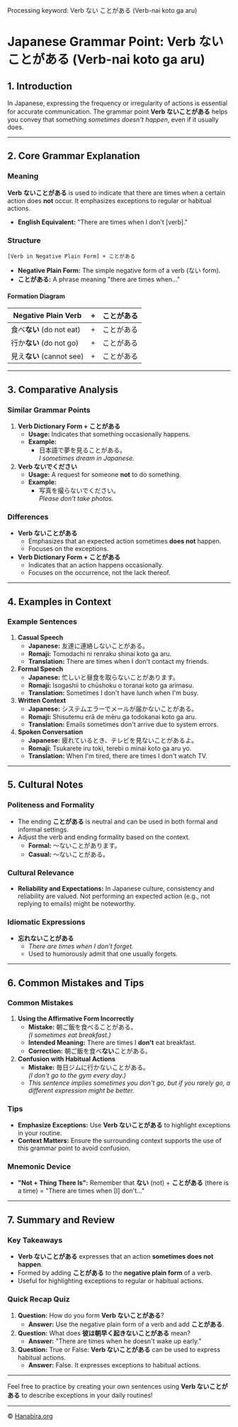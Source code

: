 Processing keyword: Verb ない ことがある (Verb-nai koto ga aru)
# Japanese Grammar Point: Verb ない ことがある (Verb-nai koto ga aru)

## 1. Introduction
In Japanese, expressing the frequency or irregularity of actions is essential for accurate communication. The grammar point **Verb ないことがある** helps you convey that something *sometimes doesn't happen*, even if it usually does.

---
## 2. Core Grammar Explanation
### Meaning
**Verb ないことがある** is used to indicate that there are times when a certain action does **not** occur. It emphasizes exceptions to regular or habitual actions.
- **English Equivalent:** "There are times when I don't [verb]."
### Structure
```plaintext
[Verb in Negative Plain Form] + ことがある
```
- **Negative Plain Form:** The simple negative form of a verb (ない form).
- **ことがある:** A phrase meaning "there are times when..."
#### Formation Diagram
| Negative Plain Verb | +    | ことがある |
|---------------------|------|------------|
| 食べ**ない** (do not eat)  | +    | ことがある |
| 行か**ない** (do not go)   | +    | ことがある |
| 見え**ない** (cannot see) | +    | ことがある |
---
## 3. Comparative Analysis
### Similar Grammar Points
1. **Verb Dictionary Form + ことがある**
   - **Usage:** Indicates that something occasionally happens.
   - **Example:**  
     - 日本語で夢を見ることがある。  
       *I sometimes dream in Japanese.*
2. **Verb ないでください**
   - **Usage:** A request for someone **not** to do something.
   - **Example:**  
     - 写真を撮らないでください。  
       *Please don't take photos.*
### Differences
- **Verb ないことがある**
  - Emphasizes that an expected action sometimes **does not** happen.
  - Focuses on the exceptions.
- **Verb Dictionary Form + ことがある**
  - Indicates that an action happens occasionally.
  - Focuses on the occurrence, not the lack thereof.
---
## 4. Examples in Context
### Example Sentences
1. **Casual Speech**
   - **Japanese:** 友達に連絡しないことがある。
   - **Romaji:** Tomodachi ni renraku shinai koto ga aru.
   - **Translation:** There are times when I don't contact my friends.
2. **Formal Speech**
   - **Japanese:** 忙しいと昼食を取らないことがあります。
   - **Romaji:** Isogashii to chūshoku o toranai koto ga arimasu.
   - **Translation:** Sometimes I don't have lunch when I'm busy.
3. **Written Context**
   - **Japanese:** システムエラーでメールが届かないことがある。
   - **Romaji:** Shisutemu erā de mēru ga todokanai koto ga aru.
   - **Translation:** Emails sometimes don't arrive due to system errors.
4. **Spoken Conversation**
   - **Japanese:** 疲れているとき、テレビを見ないことがあるよ。
   - **Romaji:** Tsukarete iru toki, terebi o minai koto ga aru yo.
   - **Translation:** When I'm tired, there are times I don't watch TV.
---
## 5. Cultural Notes
### Politeness and Formality
- The ending **ことがある** is neutral and can be used in both formal and informal settings.
- Adjust the verb and ending formality based on the context.
  - **Formal:** 〜ないことがあります。
  - **Casual:** 〜ないことがある。
### Cultural Relevance
- **Reliability and Expectations:** In Japanese culture, consistency and reliability are valued. Not performing an expected action (e.g., not replying to emails) might be noteworthy.
### Idiomatic Expressions
- **忘れないことがある**
  - *There are times when I don't forget.*
  - Used to humorously admit that one usually forgets.
---
## 6. Common Mistakes and Tips
### Common Mistakes
1. **Using the Affirmative Form Incorrectly**
   - **Mistake:** 朝ご飯を食べることがある。  
     *(I sometimes eat breakfast.)*
   - **Intended Meaning:** There are times I **don't** eat breakfast.
   - **Correction:** 朝ご飯を食べ**ない**ことがある。
2. **Confusion with Habitual Actions**
   - **Mistake:** 毎日ジムに行かないことがある。  
     *(I don't go to the gym every day.)*
   - *This sentence implies sometimes you don't go, but if you rarely go, a different expression might be better.*
### Tips
- **Emphasize Exceptions:** Use **Verb ないことがある** to highlight exceptions in your routine.
- **Context Matters:** Ensure the surrounding context supports the use of this grammar point to avoid confusion.
### Mnemonic Device
- **"Not + Thing There Is":** Remember that **ない** (not) + **ことがある** (there is a time) = "There are times when [I] don't..."
---
## 7. Summary and Review
### Key Takeaways
- **Verb ないことがある** expresses that an action **sometimes does not happen**.
- Formed by adding **ことがある** to the **negative plain form** of a verb.
- Useful for highlighting exceptions to regular or habitual actions.
### Quick Recap Quiz
1. **Question:** How do you form **Verb ないことがある**?
   - **Answer:** Use the negative plain form of a verb and add **ことがある**.
2. **Question:** What does **彼は朝早く起きないことがある** mean?
   - **Answer:** "There are times when he doesn't wake up early."
3. **Question:** True or False: **Verb ないことがある** can be used to express habitual actions.
   - **Answer:** False. It expresses exceptions to habitual actions.
---
Feel free to practice by creating your own sentences using **Verb ないことがある** to describe exceptions in your daily routines!


---

© [Hanabira.org](https://hanabira.org)

